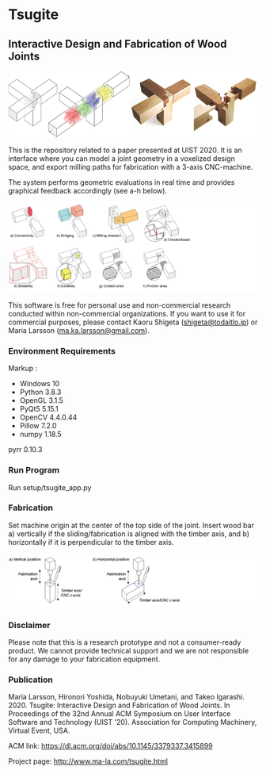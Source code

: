 # Tsugite
## Interactive Design and Fabrication of Wood Joints

![](img/tsugite_title.png)

This is the repository related to a paper presented at UIST 2020.
It is an interface where you can model a joint geometry in a voxelized design space, and export milling paths for fabrication with a 3-axis CNC-machine.

The system performs geometric evaluations in real time and provides graphical feedback accordingly (see a-h below).

![](img/tsugite_feedback.png)

This software is free for personal use and non-commercial research conducted within non-commercial organizations.
If you want to use it for commercial purposes, please contact Kaoru Shigeta (shigeta@todaitlo.jp) or Maria Larsson (ma.ka.larsson@gmail.com).

### Environment Requirements
Markup :  
  - Windows 10
  - Python 3.8.3
  - OpenGL 3.1.5
  - PyQt5 5.15.1
  - OpenCV 4.4.0.44
  - Pillow 7.2.0
  - numpy 1.18.5

pyrr 0.10.3

### Run Program
Run setup/tsugite_app.py

### Fabrication
Set machine origin at the center of the top side of the joint.
Insert wood bar a) vertically if the sliding/fabrication is aligned with the timber axis, and b) horizontally if it is perpendicular to the timber axis.

![](img/tsugite_origin.jpg)

### Disclaimer
Please note that this is a research prototype and not a consumer-ready product.
We cannot provide technical support and we are not responsible for any damage to your fabrication equipment.

### Publication
Maria Larsson, Hironori Yoshida, Nobuyuki Umetani, and Takeo Igarashi. 2020. Tsugite: Interactive Design and Fabrication of Wood Joints. In Proceedings of the 32nd Annual ACM Symposium on User Interface Software and Technology (UIST '20). Association for Computing Machinery, Virtual Event, USA.

ACM link: https://dl.acm.org/doi/abs/10.1145/3379337.3415899

Project page: http://www.ma-la.com/tsugite.html
